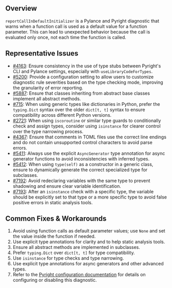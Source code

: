 ## Overview

`reportCallInDefaultInitializer` is a Pylance and Pyright diagnostic that warns when a function call is used as a default value for a function parameter. This can lead to unexpected behavior because the call is evaluated only once, not each time the function is called.

## Representative Issues

-   [#4163](https://github.com/microsoft/pylance-release/issues/4163): Ensure consistency in the use of type stubs between Pyright's CLI and Pylance settings, especially with `useLibraryCodeForTypes`.
-   [#5200](https://github.com/microsoft/pylance-release/issues/5200): Provide a configuration setting to allow users to customize diagnostic rule severities based on the type checking mode, improving the granularity of error reporting.
-   [#5887](https://github.com/microsoft/pylance-release/issues/5887): Ensure that classes inheriting from abstract base classes implement all abstract methods.
-   [#715](https://github.com/microsoft/pylance-release/issues/715): When using generic types like dictionaries in Python, prefer the `typing.Dict` syntax over the older `dict[t, t]` syntax to ensure compatibility across different Python versions.
-   [#2721](https://github.com/microsoft/pyright/issues/2721): When using `iscoroutine` or similar type guards to conditionally check and assign types, consider using `isinstance` for clearer control over the type narrowing process.
-   [#4367](https://github.com/microsoft/pyright/issues/4367): Ensure that comments in TOML files use the correct line endings and do not contain unsupported control characters to avoid parse errors.
-   [#5411](https://github.com/microsoft/pyright/issues/5411): Always use the explicit `AsyncGenerator` type annotation for async generator functions to avoid inconsistencies with inferred types.
-   [#5412](https://github.com/microsoft/pyright/issues/5412): When using `type(self)` as a constructor in a generic class, ensure to dynamically generate the correct specialized type for subclasses.
-   [#7192](https://github.com/microsoft/pyright/issues/7192): Avoid redeclaring variables with the same type to prevent shadowing and ensure clear variable identification.
-   [#7193](https://github.com/microsoft/pyright/issues/7193): After an `isinstance` check with a specific type, the variable should be explicitly set to that type or a more specific type to avoid false positive errors in static analysis tools.

## Common Fixes & Workarounds

1. Avoid using function calls as default parameter values; use `None` and set the value inside the function if needed.
2. Use explicit type annotations for clarity and to help static analysis tools.
3. Ensure all abstract methods are implemented in subclasses.
4. Prefer `typing.Dict` over `dict[t, t]` for type compatibility.
5. Use `isinstance` for type checks and type narrowing.
6. Use explicit type annotations for async generators and other advanced types.
7. Refer to the [Pyright configuration documentation](https://github.com/microsoft/pyright/blob/main/docs/configuration.md#reportCallInDefaultInitializer) for details on configuring or disabling this diagnostic.
